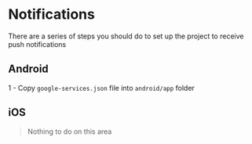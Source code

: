 # Notifications

There are a series of steps you should do to set up the project to receive push notifications

## Android

1 - Copy `google-services.json` file into `android/app` folder


## iOS

> Nothing to do on this area
